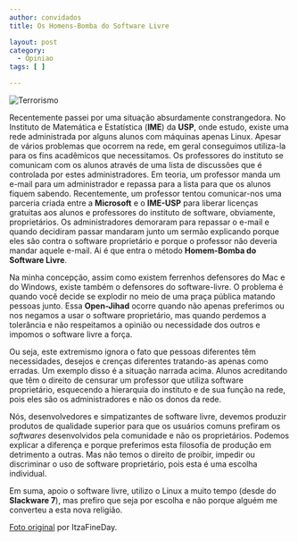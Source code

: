 ```yaml
---
author: convidados
title: Os Homens-Bomba do Software Livre

layout: post
category:
  - Opiniao
tags: [ ]

---
```

![Terrorismo][1]

Recentemente passei por uma situação absurdamente constrangedora. No Instituto de Matemática e Estatística (**IME**) da **USP**, onde estudo, existe uma rede administrada por alguns alunos com máquinas apenas Linux. Apesar de vários problemas que ocorrem na rede, em geral conseguimos utiliza-la para os fins acadêmicos que necessitamos. Os professores do instituto se comunicam com os alunos através de uma lista de discussões que é controlada por estes administradores. Em teoria, um professor manda um e-mail para um administrador e repassa para a lista para que os alunos fiquem sabendo. Recentemente, um professor tentou comunicar-nos uma parceria criada entre a **Microsoft** e o **IME-USP** para liberar licenças gratuitas aos alunos e professores do instituto de software, obviamente, proprietários. Os administradores demoraram para repassar o e-mail e quando decidiram passar mandaram junto um sermão explicando porque eles são contra o software proprietário e porque o professor não deveria mandar aquele e-mail. Ai é que entra o método **Homem-Bomba do Software Livre**. 



Na minha concepção, assim como existem ferrenhos defensores do Mac e do Windows, existe também o defensores do software-livre. O problema é quando você decide se explodir no meio de uma praça pública matando pessoas junto. Essa **Open-Jihad** ocorre quando não apenas preferimos ou nos negamos a usar o software proprietário, mas quando perdemos a tolerância e não respeitamos a opinião ou necessidade dos outros e impomos o software livre a força. 

Ou seja, este extremismo ignora o fato que pessoas diferentes têm necessidades, desejos e crenças diferentes tratando-as apenas como erradas. Um exemplo disso é a situação narrada acima. Alunos acreditando que têm o direito de censurar um professor que utiliza software proprietário, esquecendo a hierarquia do instituto e de sua função na rede, pois eles são os administradores e não os donos da rede. 

Nós, desenvolvedores e simpatizantes de software livre, devemos produzir produtos de qualidade superior para que os usuários comuns prefiram os *softwares* desenvolvidos pela comunidade e não os proprietários. Podemos explicar a diferença e porque preferimos esta filosofia de produção em detrimento a outras. Mas não temos o direito de proibir, impedir ou discriminar o uso de software proprietário, pois esta é uma escolha individual. 

Em suma, apoio o software livre, utilizo o Linux a muito tempo (desde do **Slackware 7**), mas prefiro que seja por escolha e não porque alguém me converteu a esta nova religião. 

[Foto original][2] por ItzaFineDay. 















 [1]: http://vidageek.net/wp-content/uploads/2008/02/terrorista.png
 [2]: http://flickr.com/photos/itzafineday/195795108/





